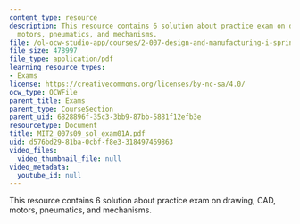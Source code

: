 ```yaml
---
content_type: resource
description: This resource contains 6 solution about practice exam on drawing, CAD,
  motors, pneumatics, and mechanisms.
file: /ol-ocw-studio-app/courses/2-007-design-and-manufacturing-i-spring-2009/d576bd2981ba0cbff8e3318497469863_MIT2_007s09_sol_exam01A.pdf
file_size: 478997
file_type: application/pdf
learning_resource_types:
- Exams
license: https://creativecommons.org/licenses/by-nc-sa/4.0/
ocw_type: OCWFile
parent_title: Exams
parent_type: CourseSection
parent_uid: 6828896f-35c3-3bb9-87bb-5881f12efb3e
resourcetype: Document
title: MIT2_007s09_sol_exam01A.pdf
uid: d576bd29-81ba-0cbf-f8e3-318497469863
video_files:
  video_thumbnail_file: null
video_metadata:
  youtube_id: null
---
```

This resource contains 6 solution about practice exam on drawing, CAD, motors, pneumatics, and mechanisms.